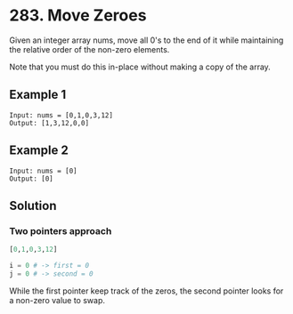 # 283. Move Zeroes

Given an integer array nums, move all 0's to the end of it while maintaining the relative order of the non-zero elements.

Note that you must do this in-place without making a copy of the array.

## Example 1

```shell
Input: nums = [0,1,0,3,12]
Output: [1,3,12,0,0]
```

## Example 2

```shell
Input: nums = [0]
Output: [0]
```

## Solution

### Two pointers approach

```python
[0,1,0,3,12]

i = 0 # -> first = 0
j = 0 # -> second = 0
```

While the first pointer keep track of the zeros, the second pointer looks for a non-zero value to swap.


